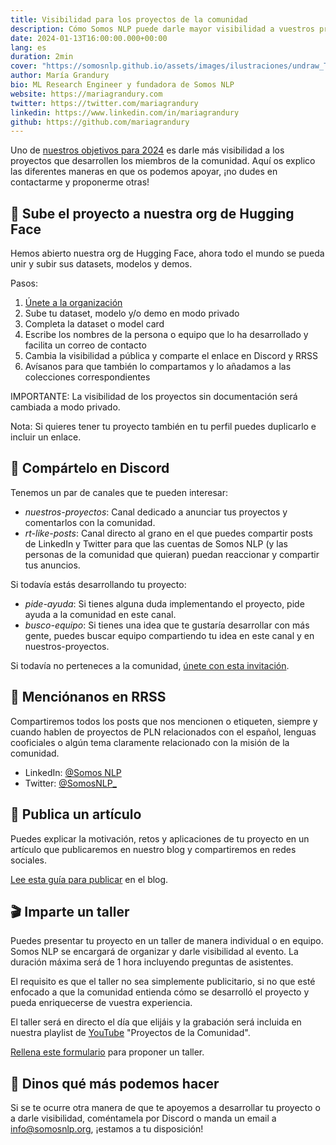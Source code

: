 ```yaml
---
title: Visibilidad para los proyectos de la comunidad
description: Cómo Somos NLP puede darle mayor visibilidad a vuestros proyectos
date: 2024-01-13T16:00:00.000+00:00
lang: es
duration: 2min
cover: "https://somosnlp.github.io/assets/images/ilustraciones/undraw_Traveling_re_weve.svg"
author: María Grandury
bio: ML Research Engineer y fundadora de Somos NLP
website: https://mariagrandury.com
twitter: https://twitter.com/mariagrandury
linkedin: https://www.linkedin.com/in/mariagrandury
github: https://github.com/mariagrandury
---
```


Uno de [nuestros objetivos para 2024](https://somosnlp.org/blog/nuestros-objetivos-para-2024) es darle más visibilidad a los proyectos que desarrollen los miembros de la comunidad. Aquí os explico las diferentes maneras en que os podemos apoyar, ¡no dudes en contactarme y proponerme otras!

## 🤗 Sube el proyecto a nuestra org de Hugging Face

Hemos abierto nuestra org de Hugging Face, ahora todo el mundo se pueda unir y subir sus datasets, modelos y demos. 

Pasos:
1. [Únete a la organización](https://huggingface.co/organizations/somosnlp/share/qgytUhPKvxVxsbZWTzVUAUSUnZmVXNPmjc)
2. Sube tu dataset, modelo y/o demo en modo privado
3. Completa la dataset o model card
4. Escribe los nombres de la persona o equipo que lo ha desarrollado y facilita un correo de contacto 
5. Cambia la visibilidad a pública y comparte el enlace en Discord y RRSS
6. Avísanos para que también lo compartamos y lo añadamos a las colecciones correspondientes

IMPORTANTE: La visibilidad de los proyectos sin documentación será cambiada a modo privado.

Nota: Si quieres tener tu proyecto también en tu perfil puedes duplicarlo e incluir un enlace. 

## 💛 Compártelo en Discord

Tenemos un par de canales que te pueden interesar:
- *nuestros-proyectos*: Canal dedicado a anunciar tus proyectos y comentarlos con la comunidad.
- *rt-like-posts*: Canal directo al grano en el que puedes compartir posts de LinkedIn y Twitter para que las cuentas de Somos NLP (y las personas de la comunidad que quieran) puedan reaccionar y compartir tus anuncios.

Si todavía estás desarrollando tu proyecto:
- *pide-ayuda*: Si tienes alguna duda implementando el proyecto, pide ayuda a la comunidad en este canal.
- *busco-equipo*: Si tienes una idea que te gustaría desarrollar con más gente, puedes buscar equipo compartiendo tu idea en este canal y en nuestros-proyectos.

Si todavía no perteneces a la comunidad, [únete con esta invitación](https://discord.com/invite/my8w7JUxZR).

## 📸 Menciónanos en RRSS

Compartiremos todos los posts que nos mencionen o etiqueten, siempre y cuando hablen de proyectos de PLN relacionados con el español, lenguas cooficiales o algún tema claramente relacionado con la misión de la comunidad.

- LinkedIn: [@Somos NLP](https://www.linkedin.com/company/somosnlp)
- Twitter: [@SomosNLP_](https://twitter.com/somosnlp_)

## 📝 Publica un artículo

Puedes explicar la motivación, retos y aplicaciones de tu proyecto en un artículo que publicaremos en nuestro blog y compartiremos en redes sociales.

[Lee esta guía para publicar](https://github.com/somosnlp/somosnlp.org#-contribuye-al-blog) en el blog.

## 🎬 Imparte un taller

Puedes presentar tu proyecto en un taller de manera individual o en equipo. Somos NLP se encargará de organizar y darle visibilidad al evento. La duración máxima será de 1 hora incluyendo preguntas de asistentes.

El requisito es que el taller no sea simplemente publicitario, si no que esté enfocado a que la comunidad entienda cómo se desarrolló el proyecto y pueda enriquecerse de vuestra experiencia.

El taller será en directo el día que elijáis y la grabación será incluida en nuestra playlist de [YouTube](https://www.youtube.com/c/somosnlp?sub_confirmation=1) "Proyectos de la Comunidad".

[Rellena este formulario](https://kq8ietkql1m.typeform.com/to/BYH9KG3f) para proponer un taller.

## 🙌 Dinos qué más podemos hacer

Si se te ocurre otra manera de que te apoyemos a desarrollar tu proyecto o a darle visibilidad, coméntamela por Discord o manda un email a info@somosnlp.org, ¡estamos a tu disposición!
